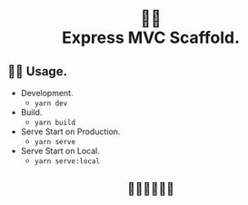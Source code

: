 <h1 align="center">
🧘‍♂️<br>
Express MVC Scaffold.
</h1>

## 🧎‍♂️ Usage.

- Development.
  - `yarn dev`
- Build.
  - `yarn build`
- Serve Start on Production.
  - `yarn serve`
- Serve Start on Local.
  - `yarn serve:local`

<h2 align="center">🚶‍♂️🚶‍♂️🚶‍♂️</h2>
